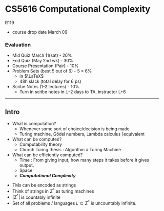 # CS5616 Computational Complexity
R119

- course drop date March 06
### Evaluation
- Mid Quiz March 11(sat)            - 20%
- End Quiz (May 2nd wk)             - 30%
- Course Presentation (Pair)        - 10%
- Problem Sets (best 5 out of 6)    - 5 $\times$ 6%
  - in $\LaTeX$
  - 48h slack (total delay for 6 ps)
- Scribe Notes (1-2 lectures)       - 10%
  - Turn in scribe notes in L+2 days to TA, instructor L+6


------------
## Intro
- What is computation?
  - Whenever some sort of choice/decision is being made
  - Turing machine, Gödel numbers, Lambda calculus }equivalent
- What can be computed?
  - Computability theory
  - Church Turing thesis : Algorithm $\equiv$ Turing Machine
- What can be efficiently computed?
  - Time : From giving input, how many steps it takes before it gives output.
  - Space
  - ***Computational Complexity***

* TMs can be encoded as strings
* Think of strings in $\Sigma ^*$ as turing machines
* $|\Sigma ^*|$ is countably infinite
* Set of all problems / languages $L \subseteq \Sigma ^*$ is uncountably infinite.